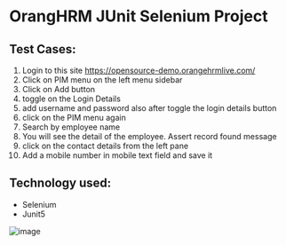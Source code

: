 # OrangHRM JUnit Selenium Project 

## Test Cases:
1. Login to this site
https://opensource-demo.orangehrmlive.com/
2. Click on PIM menu on the left menu sidebar
3. Click on Add button
4. toggle on the Login Details
5. add username and password also after toggle the login details button
6. click on the PIM menu again
7. Search by employee name
8. You will see the detail of the employee. Assert record found message
9. click on the contact details from the left pane
10. Add a mobile number in mobile text field and save it

## Technology used:
- Selenium
- Junit5

![image](https://github.com/ShababSalehin/OrangHRM-JUnit-Selenium/assets/82288653/e7aef283-9319-478c-9e29-75d37ba22bcc)
